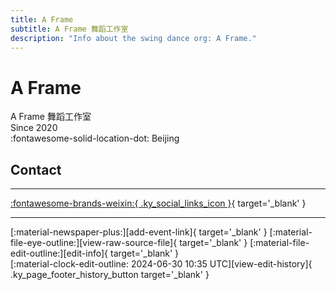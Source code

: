 ```yaml
---
title: A Frame
subtitle: A Frame 舞蹈工作室
description: "Info about the swing dance org: A Frame."
---
```


# A Frame

A Frame 舞蹈工作室  
Since 2020  
:fontawesome-solid-location-dot: Beijing  


## Contact


---

 [:fontawesome-brands-weixin:{ .ky_social_links_icon }](# "A Frame舞蹈工作室"){ target='_blank' }

---

<div class="ky_page_footer" markdown>
<div class="ky_page_footer_trailing" markdown="span">
[:material-newspaper-plus:][add-event-link]{ target='_blank' }
[:material-file-eye-outline:][view-raw-source-file]{ target='_blank' }
[:material-file-edit-outline:][edit-info]{ target='_blank' }
</div>
<div class="ky_page_footer_leading" markdown="span">
[:material-clock-edit-outline: 2024-06-30 10:35 UTC][view-edit-history]{ .ky_page_footer_history_button target='_blank' }
</div>
</div>

[add-event-link]: https://github.com/swingdance/events/issues/new?assignees=&labels=add+event&projects=&template=02-add_entity.yml&title=%5Bcn%5D%20%3CName%3E&region=cn&province=Beijing&city=Beijing&org_id=a-frame "Add Event"
[view-raw-source-file]: https://github.com/swingdance/orgs/blob/main/cn/a-frame.json "View Raw Source File"
[edit-info]: https://github.com/swingdance/orgs/issues/new?assignees=&labels=update+org&projects=&template=03-update_entity.yml&title=%5Bcn%5D%20A%20Frame&region=cn&id=a-frame&name=A%20Frame "Edit Info"

[view-edit-history]: https://github.com/swingdance/orgs/commits/main/cn/a-frame.json "View Edit History"
